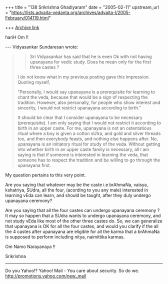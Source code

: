 +++
title = "138 Srikrishna Ghadiyaram"
date = "2005-02-11"
upstream_url = "https://lists.advaita-vedanta.org/archives/advaita-l/2005-February/014119.html"

+++
[Archive link](https://lists.advaita-vedanta.org/archives/advaita-l/2005-February/014119.html)

hariH Om !!

--- Vidyasankar Sundaresan <svidyasankar at hotmail.com>
wrote:

> 
> >Sri Vidyasankar has said that he is even Ok with
> not
> >having upanayana for vedic study. Does he mean only
> >for the first three castes ?
> 
> I do not know what in my previous posting gave this
> impression. Quoting 
> myself,
> 
> "Personally, I would say upanayana is a prerequisite
> for learning to chant
> the veda, because that would be a sign of respecting
> the tradition. However,
> also personally, for people who show interest and
> sincerity, I would not
> restrict upanayana according to birth."
> 
> It should be clear that I consider upanayana to be
> necessary (prerequisite). 
> I am only saying that I would not restrict it
> according to birth in an upper 
> caste. For me, upanayana is not an ostentatious
> ritual where a boy is given 
> a cotton sUtra, and gold and silver threads too, and
> then everybody feasts, 
> and nothing else happens after. No, upanayana is an
> initiatory ritual for 
> study of the veda. Without getting into whether
> birth in an upper caste 
> family is necessary, all I am saying is that if
> someone is interested in 
> learning the veda, that someone has to respect the
> tradition and be willing 
> to go through the upanayana first. 

My question pertains to this very point. 

Are you saying that whatever may be the caste i.e
brAhmaNa, vaisya, kshatriya, SUdra, all the four,
(acording to you any male) interested in learning vEda
can learn, and should be taught, after they duly
undergo upanayana ceremony? 

Are you saying that all the four castes can undergo
upanayana ceremony ? It may so happen that a SUdra
wants to undergo upanayana ceremony, and not study
vEda like most of the other three castes do. So, we
can generalize that upanayana is OK for all the four
castes, and would you clarify if the all the 4 castes
after upanayana are eligible for all the karma that a
brAhmaNa is supposed to perform including nitya,
naimittika karmas.

Om Namo Narayanaya !!

Srikrishna





__________________________________ 
Do you Yahoo!? 
Yahoo! Mail - You care about security. So do we. 
http://promotions.yahoo.com/new_mail

